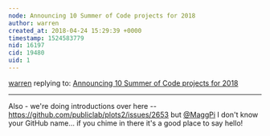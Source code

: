 ```yaml
---
node: Announcing 10 Summer of Code projects for 2018
author: warren
created_at: 2018-04-24 15:29:39 +0000
timestamp: 1524583779
nid: 16197
cid: 19480
uid: 1
---
```




[warren](../profile/warren) replying to: [Announcing 10 Summer of Code projects for 2018](../notes/warren/04-23-2018/announcing-9-google-summer-of-code-projects-for-2018)

----
Also - we're doing introductions over here -- https://github.com/publiclab/plots2/issues/2653 but [@MaggPi](/profile/MaggPi) I don't know your GitHub name... if you chime in there it's a good place to say hello!